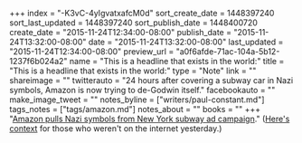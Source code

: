+++
index = "-K3vC-4yIgvatxafcM0d"
sort_create_date = 1448397240
sort_last_updated = 1448397240
sort_publish_date = 1448400720
create_date = "2015-11-24T12:34:00-08:00"
publish_date = "2015-11-24T13:32:00-08:00"
date = "2015-11-24T13:32:00-08:00"
last_updated = "2015-11-24T12:34:00-08:00"
preview_url = "a0f6afde-71ac-104a-5b12-1237f6b024a2"
name = "This is a headline that exists in the world:"
title = "This is a headline that exists in the world:"
type = "Note"
link = ""
shareimage = ""
twitterauto = "24 hours after covering a subway car in Nazi symbols, Amazon is now trying to de-Godwin itself."
facebookauto = ""
make_image_tweet = ""
notes_byline = ["writers/paul-constant.md"]
tags_notes = ["tags/amazon.md"]
notes_about = ""
books = ""
+++
"[Amazon pulls Nazi symbols from New York subway ad campaign](http://www.theverge.com/2015/11/24/9793096/amazon-pulls-man-in-the-high-castle-nazi-subway-ads)." ([Here's context](http://seattlereviewofbooks.com/notes/2015/11/23/amazon-covers-new-york-city-subway-cars-in-nazi-insignias/) for those who weren't on the internet yesterday.)